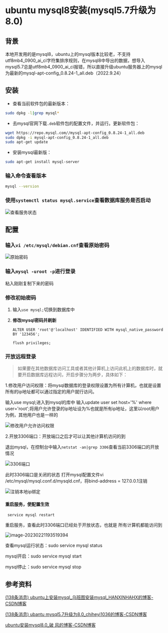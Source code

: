 # ubuntu mysql8安装(mysql5.7升级为8.0)

## 背景

本地开发用的是mysql8，ubuntu上的mysql版本比较老，不支持utf8mb4_0900_ai_ci字符集排序规则，在mysql8中导出的数据，想导入mysql5.7总是utf8mb4_0900_ai_ci报错，所以直接升级ubuntu服务器上的mysql为最新的mysql-apt-config_0.8.24-1_all.deb（2022.9.24）

## 安装
- 查看当前软件包的最新版本：

```bash
sudo dpkg -l|grep mysql*
```

- 去mysql官网下载`.deb`软件包的配置文件，并运行。更新软件包：

```bash
wget https://repo.mysql.com//mysql-apt-config_0.8.24-1_all.deb
sudo dpkg -i mysql-apt-config_0.8.24-1_all.deb
sudo apt-get update
```

- 安装mysql最新版：

```bash
sudo apt-get install mysql-server
```

### 输入命令查看版本

```bash
mysql --version
```

### 使用`systemctl status mysql.service`查看数据库服务是否启动

![查看服务状态 ](https://img-blog.csdnimg.cn/fb4a2ea3899241dab5a65bbdd2d108b2.png)

## 配置

### 输入`vi /etc/mysql/debian.cnf`查看原始密码

![原始密码 ](https://img-blog.csdnimg.cn/9fd9775ae55e4822bcfccbaef18dce12.png)

### 输入`mysql -uroot -p`进行登录

粘入刚刚复制下来的密码

### 修改初始密码

1. 输入`use mysql;`切换到数据库中

2. **修改mysql密码并刷新**

   ```
   ALTER USER 'root'@'localhost' IDENTIFIED WITH mysql_native_password BY '123456';
   
   flush privileges; 
   ```

### 开放远程登录

> 如果要在其他数据库访问工具或者其他计算机上访问此机上的数据库时，就要开启数据库远程访问，开启步骤分为两步，具体如下：

1.修改用户访问权限：将mysql数据库的登录权限设置为所有计算机，也就是设置所有的ip地址都可以通过指定的用户就行访问。

输入use mysql;进入到mysql的库中
输入update user set host='%' where user='root';将用户允许登录的ip地址设为%也就是所有ip地址，这里以root用户为例，其他用户也是一样的

![修改用户允许访问权限 ](https://img-blog.csdnimg.cn/fdfe1415bf354186b8f0905b3ee5e6bc.png)

2.开放3306端口：开放端口之后才可以让其他计算机访问的到

退出mysql，在控制台中输入`netstat -an|grep 3306`查看当前3306端口的开放情况

![3306端口 ](https://img-blog.csdnimg.cn/0fdd3bfd246c433392c34e7a9d4895ce.png)

此时3306端口是关闭的状态
打开mysql配置文件vi /etc/mysql/mysql.conf.d/mysqld.cnf，将bind-address = 127.0.0.1注销

![注销本地ip绑定 ](https://img-blog.csdnimg.cn/39192ebd9d6d4e9d97375ac9b948a7c0.png)

#### 重启服务，使配置生效  

```
 service mysql restart
```

重启服务，查看此时3306端口已经处于开放状态，也就是 所有计算机都能访问到

![image-20230221193519394](E:\typora-imag\image-20230221193519394.png)

查看mysql运行状态：sudo service mysql status

mysql开启：sudo service mysql start

mysql停止：sudo service mysql stop

## 参考资料

[(138条消息) ubuntu上安装mysql_乌班图安装mysql_HANXINHAHX的博客-CSDN博客](https://blog.csdn.net/HANXINHAHX/article/details/125704766?ops_request_misc=&request_id=&biz_id=102&utm_term=ubuntu安装mysql&utm_medium=distribute.pc_search_result.none-task-blog-2~all~sobaiduweb~default-3-125704766.142^v73^insert_down1,201^v4^add_ask,239^v2^insert_chatgpt&spm=1018.2226.3001.4187)

[(138条消息) ubantu mysql5.7升级为8.0_chiheyi1036的博客-CSDN博客](https://blog.csdn.net/chiheyi1036/article/details/100722383?ops_request_misc=&request_id=&biz_id=102&utm_term=ｕｂｕｎｔｕ　ｍｙｓｑｌ５升级到８&utm_medium=distribute.pc_search_result.none-task-blog-2~all~sobaiduweb~default-0-100722383.nonecase&spm=1018.2226.3001.4187)

[ubuntu安装mysql8.0_破 风的博客-CSDN博客](https://blog.csdn.net/qq_38935605/article/details/127509902?ops_request_misc=%7B%22request%5Fid%22%3A%22167696921616782428668166%22%2C%22scm%22%3A%2220140713.130102334.pc%5Fall.%22%7D&request_id=167696921616782428668166&biz_id=0&utm_medium=distribute.pc_search_result.none-task-blog-2~all~first_rank_ecpm_v1~rank_v31_ecpm-17-127509902-null-null.142^v73^insert_down1,201^v4^add_ask,239^v2^insert_chatgpt&utm_term=ubuntu安装mysql&spm=1018.2226.3001.4187)